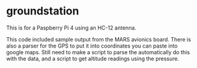# groundstation
This is for a Paspberry Pi 4 using an HC-12 antenna.

This code included sample output from the MARS avionics board. There is also a parser for the GPS to put it into coordinates you can paste into google maps. Still need to make a script to parse the automatically do this with the data, and a script to get altitude readings using the pressure.
